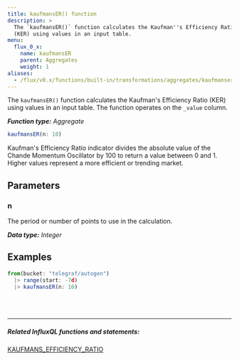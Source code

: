 ```yaml
---
title: kaufmansER() function
description: >
  The `kaufmansER()` function calculates the Kaufman''s Efficiency Ratio
  (KER) using values in an input table.
menu:
  flux_0_x:
    name: kaufmansER
    parent: Aggregates
    weight: 1
aliases:
  - /flux/v0.x/functions/built-in/transformations/aggregates/kaufmanser/
---
```


The `kaufmansER()` function calculates the Kaufman's Efficiency Ratio (KER) using
values in an input table.
The function operates on the `_value` column.

_**Function type:** Aggregate_

```js
kaufmansER(n: 10)
```

Kaufman's Efficiency Ratio indicator divides the absolute value of the
Chande Momentum Oscillator by 100 to return a value between 0 and 1.
Higher values represent a more efficient or trending market.

## Parameters

### n
The period or number of points to use in the calculation.

_**Data type:** Integer_

## Examples
```js
from(bucket: "telegraf/autogen")
  |> range(start: -7d)
  |> kaufmansER(n: 10)
```

<hr style="margin-top:4rem"/>

##### Related InfluxQL functions and statements:
[KAUFMANS_EFFICIENCY_RATIO](/influxdb/latest/query_language/functions/#kaufmans-efficiency-ratio)
